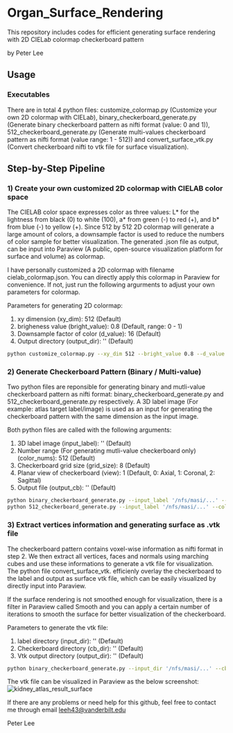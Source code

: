 # Organ_Surface_Rendering

This repository includes codes for efficient generating surface rendering with 2D CIELa*b* colormap checkerboard pattern 

by Peter Lee

## Usage

### Executables
There are in total 4 python files: customize_colormap.py (Customize your own 2D colormap with CIELa*b*), binary_checkerboard_generate.py (Generate binary checkerboard pattern as nifti format (value: 0 and 1)), 512_checkerboard_generate.py (Generate multi-values checkerboard pattern as nifti format (value range: 1 - 512)) and convert_surface_vtk.py (Convert checkerboard nifti to vtk file for surface visualization).

## Step-by-Step Pipeline

### 1) Create your own customized 2D colormap with CIELAB color space
The CIELAB color space expresses color as three values: L* for the lightness from black (0) to white (100), a* from green (-) to red (+), and b* from blue (-) to yellow (+). Since 512 by 512 2D colormap will generate a large amount of colors, a downsample factor is used to reduce the numbers of color sample for better visualization. The generated .json file as output, can be input into Paraview (A public, open-source visualization platform for surface and volume) as colormap. 

I have personally customized a 2D colormap with filename cielab_colormap.json. You can directly apply this colormap in Paraview for convenience. If not, just run the following argurments to adjust your own parameters for colormap.

Parameters for generating 2D colormap:
1) xy dimension (xy_dim): 512 (Default)
2) brigheness value (bright_value): 0.8 (Default, range: 0 - 1)
3) Downsample factor of color (d_value): 16 (Default)
4) Output directory (output_dir): '' (Default)

```bash
python customize_colormap.py --xy_dim 512 --bright_value 0.8 --d_value 16 --output_dir '/nfs/masi/...'
```

### 2) Generate Checkerboard Pattern (Binary / Multi-value)
Two python files are reponsible for generating binary and mutli-value checkerboard pattern as nifti format: binary_checkerboard_generate.py and 512_checkerboard_generate.py respectively. A 3D label image (For example: atlas target label/image) is used as an input for generating the checkerboard pattern with the same dimension as the input image.

Both python files are called with the following arguments:
1) 3D label image (input_label): '' (Default)
2) Number range (For generating mutli-value checkerboard only) (color_nums): 512 (Default)
3) Checkerboard grid size (grid_size): 8 (Default)
4) Planar view of checkerboard (view): 1 (Default, 0: Axial, 1: Coronal, 2: Sagittal)
5) Output file (output_cb): '' (Default)

```bash
python binary_checkerboard_generate.py --input_label '/nfs/masi/...' --grid_size 8 --view 1 --output_cb '/nfs/masi/.../checkerboard_binary.nii.gz'
python 512_checkerboard_generate.py --input_label '/nfs/masi/...' --color_nums 512 --grid_size 8 --view 1 --output_cb '/nfs/masi/.../checkerboard_512.nii.gz'
```

### 3) Extract vertices information and generating surface as .vtk file
The checkerboard pattern contains voxel-wise information as nifti format in step 2. We then extract all vertices, faces and normals using marching cubes and use these informations to generate a vtk file for visualization. The python file convert_surface_vtk. efficienly overlay the checkerboard to the label and output as surface vtk file, which can be easily visualized by directly input into Paraview.

If the surface rendering is not smoothed enough for visualization, there is a filter in Paraview called Smooth and you can apply a certain number of iterations to smooth the surface for better visualization of the checkerboard.

Parameters to generate the vtk file:
1) label directory (input_dir): '' (Default)
2) Checkerboard directory (cb_dir): '' (Default)
3) Vtk output directory (output_dir): '' (Default)


```bash
python binary_checkerboard_generate.py --input_dir '/nfs/masi/...' --cb_dir '/nfs/masi/...' --output_dir '/nfs/masi/...'
```

The vtk file can be visualized in Paraview as the below screenshot:
![kidney_atlas_result_surface](https://user-images.githubusercontent.com/54121206/91504224-1eeded80-e892-11ea-85cb-eab33fb6aabd.png)

If there are any problems or need help for this github, feel free to contact me through email leeh43@vanderbilt.edu

Peter Lee
